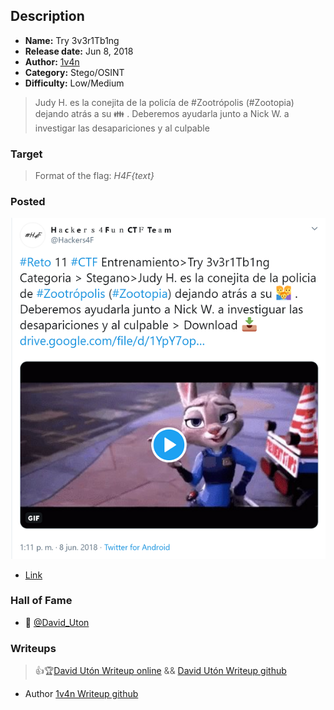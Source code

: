## Description

* **Name:** Try 3v3r1Tb1ng
* **Release date:** Jun 8, 2018
* **Author:** [1v4n](https://twitter.com/1r0Dm48O)
* **Category:** Stego/OSINT
* **Difficulty:** Low/Medium

> Judy H. es la conejita de la policía de #Zootrópolis (#Zootopia) dejando atrás a su 👪 . Deberemos ayudarla junto a Nick W. a investigar las desapariciones y al culpable

### Target

> Format of the flag: *H4F{text}*

### Posted

![hackers4fun_reto_11_post_tw](./Reto_11_tw_post.png)
- [Link](https://twitter.com/Hackers4F/status/1005044551357255680)


### Hall of Fame

- 🥇 [@David_Uton](https://twitter.com/David_Uton)

### Writeups

> 👍🏆[David Utón Writeup online](https://c43s4rs.blogspot.com/2018/06/writeup-reto-h4f-stegano-try-3v3r1tb1ng.html) && [David Utón Writeup github]()
- Author [1v4n Writeup github]()
